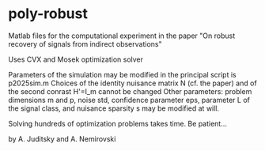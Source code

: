# poly-robust
Matlab files for the computational experiment in the paper "On robust recovery of signals from indirect observations"

Uses CVX and Mosek optimization solver

Parameters of the simulation may be modified in the principal script is p2025sim.m
Choices of the identity nuisance matrix N (cf. the paper) and of the second conrast H'=I_m cannot be changed
Other parameters: problem dimensions m and p, noise std, confidence parameter eps, parameter L of the signal class, and nuisance sparsity s may be modified at will.

Solving hundreds of optimization problems takes time. Be patient...

by A. Juditsky and A. Nemirovski
